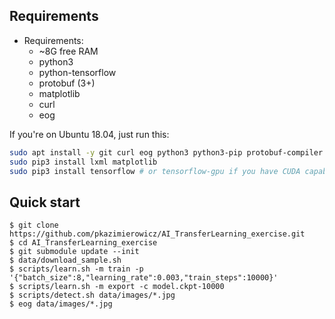 ## Requirements
* Requirements:
    * ~8G free RAM
    * python3
    * python-tensorflow
    * protobuf (3+)
    * matplotlib
    * curl
    * eog

If you're on Ubuntu 18.04, just run this:

```bash
sudo apt install -y git curl eog python3 python3-pip protobuf-compiler
sudo pip3 install lxml matplotlib
sudo pip3 install tensorflow # or tensorflow-gpu if you have CUDA capable GPU and drivers
```

## Quick start
```
$ git clone https://github.com/pkazimierowicz/AI_TransferLearning_exercise.git
$ cd AI_TransferLearning_exercise
$ git submodule update --init
$ data/download_sample.sh
$ scripts/learn.sh -m train -p '{"batch_size":8,"learning_rate":0.003,"train_steps":10000}'
$ scripts/learn.sh -m export -c model.ckpt-10000
$ scripts/detect.sh data/images/*.jpg
$ eog data/images/*.jpg
```
